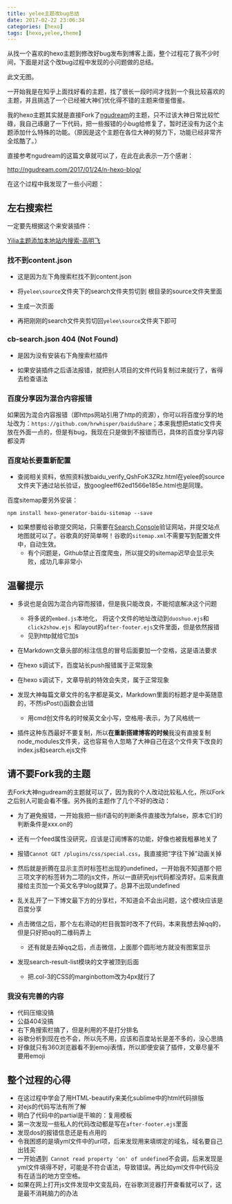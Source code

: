 ```yaml
---
title: yelee主题改bug总结
date: 2017-02-22 23:06:34
categories: [hexo]
tags: [hexo,yelee,theme]
---
```


从找一个喜欢的hexo主题到修改好bug发布到博客上面，整个过程花了我不少时间，下面是对这个改bug过程中发现的小问题做的总结。

此文无图。

<!--more-->

一开始我是在知乎上面找好看的主题，找了很长一段时间才找到一个我比较喜欢的主题，并且挑选了一个已经被大神们优化得不错的主题来借鉴借鉴。

我的hexo主题其实就是直接Fork了[ngudream](http://ngudream.com/2017/01/24/n-hexo-blog/)的主题，只不过该大神日常比较忙碌，我自己琢磨了一下代码，把一些报错的小bug给修复了，暂时还没有为这个主题添加什么特殊的功能。（原因是这个主题在各位大神的努力下，功能已经非常齐全炫酷了。）

直接参考ngudream的这篇文章就可以了，在此在此表示一万个感谢：

http://ngudream.com/2017/01/24/n-hexo-blog/

在这个过程中我发现了一些小问题：

## 左右搜索栏

一定要先根据这个来安装插件：

[Yilia主题添加本地站内搜索-高明飞](http://gaomf.cn/2016/10/10/为Hexo博客Yilia主题添加本地站内搜索功能/)

### 找不到content.json

- 这是因为左下角搜索栏找不到content.json


- 将`yelee\source`文件夹下的search文件夹剪切到 根目录的source文件夹里面
- 生成一次页面
- 再把刚刚的search文件夹剪切回`yelee\source`文件夹下即可

### cb-search.json 404 (Not Found)

- 是因为没有安装右下角搜索栏插件


- 如果安装插件之后语法报错，就把别人项目的文件代码复制过来就行了，省得去检查语法

### 百度分享因为混合内容报错

如果因为混合内容报错（即https网站引用了http的资源），你可以将百度分享的地址改为：`https://github.com/hrwhisper/baiduShare`；本来我想把static文件夹放在外面一点的，但是有bug，我现在只是做到不报错而已，具体的百度分享内容都没弄

### 百度站长要重新配置

- 查阅相关资料，依照资料放baidu_verify_QshFoK3ZRz.html在yelee的source文件夹下通过站长验证，放googleeff62ed1566e185e.html也是同理。

百度sitemap要另外安装：

```
npm install hexo-generator-baidu-sitemap --save 
```

- 如果想要给谷歌提交网站，只需要在[Search Console](https://www.google.com/webmasters/tools/home?hl=zh-CN)验证网站，并提交站点地图就可以了。谷歌真的好简单啊！谷歌的`sitemap.xml`不需要写到配置文件中，自动生效。
  - 有个问题是，Github禁止百度爬虫，所以提交的sitemap迟早会显示失败，成功几率非常小

## 温馨提示

- 多说也是会因为混合内容而报错，但是我只能改良，不能彻底解决这个问题
  - 将多说的`embed.js`本地化，	将这个文件的地址改动到`duoshuo.ejs`和`click2show.ejs `和layout的`after-footer.ejs`文件里面，但是依然报错
  - 见到http就给它加s
- 在Markdown文章头部的标注信息的冒号后面要加一个空格，这是语法要求


- 在hexo s调试下，百度站长push报错属于正常现象
- 在hexo s调试下，文章导航的特效会失灵，属于正常现象


- 发现大神每篇文章文件的名字都是英文，Markdown里面的标题才是中英随意的，不然isPost()函数会出错
  - 用cmd创文件名的时候英文全小写，空格用-表示，为了风格统一
- 插件这种东西最好不要复制，所以**在重新搭建博客的时候**我没有直接复制node_modules文件夹，这也容易令人忽略了大神自己在这个文件夹下改良的index.js和search.ejs文件

## 请不要Fork我的主题

去Fork大神ngudream的主题就可以了，因为我的个人改动比较私人化，所以Fork之后别人可能会看不懂。另外我的主题作了几个不好的改动：

- 为了避免报错，一开始我把一些if语句的判断条件直接改为false，原本它们的判断条件是xxx.on的


- 还有一个feed属性没研究，应该是订阅博客的功能，好像也被我粗暴地关了
- 报错`Cannot GET /plugins/css/special.css`，我直接把“字往下掉”动画关掉
- 然后就是折腾在显示主页时标签栏出现的undefined，一开始我不知道那个把三项文字的标签转为二项的js文件，所以一直研究ejs代码都没弄好。后来我直接给主页加一个英文名字blog就算了。总算不出现undefined
- 乱关乱开了一下博文最下方的分享栏，不知道会不会出问题，这个模块应该是百度分享
- 点击微信之后，那个左右滑动的栏目我暂时改不了代码，本来我想去掉qq的，但是只好把qq的二维码弄上
  - 还有就是去掉qq之后，点击微信，上面那个圆形地方就没有图案显示
- 发现search-result-list模块的文字被顶到后面
  - 把.col-3的CSS的marginbottom改为4px就行了

### 我没有完善的内容

- 代码压缩没搞
- 公益404没搞
- 右下角搜索栏搞了，但是利用的不是打分排名
- 谷歌分析到现在也不会，所以先不用，应该和百度站长是差不多的，没心思搞
- 好像就只有360浏览器看不到emoji表情，所以即便安装了插件，文章尽量不要用emoji

## 整个过程的心得

- 在这过程中学会了用HTML-beautify来美化sublime中的html代码排版
- 对ejs的代码写法有所了解
- 明白了代码中的partial是干嘛的：复用模板
- 第一次发现一些私人的代码改动都是写在`after-footer.ejs`里面
- 发现dos的报错信息还是有点用的
- 令我困惑的是填yml文件中的url项，后来发现用来填绑定的域名，域名要自己出钱买
- 一开始遇到` Cannot read property 'on' of undefined`不会调，后来发现是yml文件填得不好，可能是不符合语法，导致错误。再比如yml文件中代码没有在适当的地方空空格。
- 如果在网上打开js文件发现中文变乱码，在谷歌浏览器打开查看就可以了，这是最不消耗脑力的办法